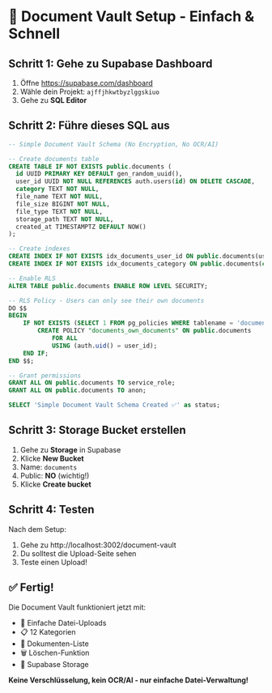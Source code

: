 # 🚀 Document Vault Setup - Einfach & Schnell

## Schritt 1: Gehe zu Supabase Dashboard
1. Öffne https://supabase.com/dashboard
2. Wähle dein Projekt: `ajffjhkwtbyzlggskiuo`
3. Gehe zu **SQL Editor**

## Schritt 2: Führe dieses SQL aus

```sql
-- Simple Document Vault Schema (No Encryption, No OCR/AI)

-- Create documents table
CREATE TABLE IF NOT EXISTS public.documents (
  id UUID PRIMARY KEY DEFAULT gen_random_uuid(),
  user_id UUID NOT NULL REFERENCES auth.users(id) ON DELETE CASCADE,
  category TEXT NOT NULL,
  file_name TEXT NOT NULL,
  file_size BIGINT NOT NULL,
  file_type TEXT NOT NULL,
  storage_path TEXT NOT NULL,
  created_at TIMESTAMPTZ DEFAULT NOW()
);

-- Create indexes
CREATE INDEX IF NOT EXISTS idx_documents_user_id ON public.documents(user_id);
CREATE INDEX IF NOT EXISTS idx_documents_category ON public.documents(category);

-- Enable RLS
ALTER TABLE public.documents ENABLE ROW LEVEL SECURITY;

-- RLS Policy - Users can only see their own documents
DO $$ 
BEGIN
    IF NOT EXISTS (SELECT 1 FROM pg_policies WHERE tablename = 'documents' AND policyname = 'documents_own_documents') THEN
        CREATE POLICY "documents_own_documents" ON public.documents
            FOR ALL
            USING (auth.uid() = user_id);
    END IF;
END $$;

-- Grant permissions
GRANT ALL ON public.documents TO service_role;
GRANT ALL ON public.documents TO anon;

SELECT 'Simple Document Vault Schema Created ✅' as status;
```

## Schritt 3: Storage Bucket erstellen
1. Gehe zu **Storage** in Supabase
2. Klicke **New Bucket**
3. Name: `documents`
4. Public: **NO** (wichtig!)
5. Klicke **Create bucket**

## Schritt 4: Testen
Nach dem Setup:
1. Gehe zu http://localhost:3002/document-vault
2. Du solltest die Upload-Seite sehen
3. Teste einen Upload!

## ✅ Fertig!
Die Document Vault funktioniert jetzt mit:
- 📁 Einfache Datei-Uploads
- 📋 12 Kategorien
- 📄 Dokumenten-Liste
- 🗑️ Löschen-Funktion
- 💾 Supabase Storage

**Keine Verschlüsselung, kein OCR/AI - nur einfache Datei-Verwaltung!**
